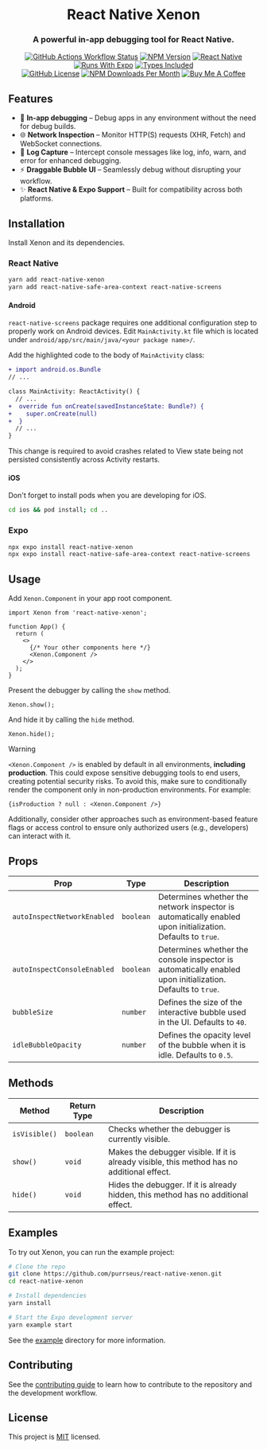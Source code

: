 <div align="center">

# React Native Xenon

### A powerful in-app debugging tool for React Native.

</div>

<div align="center">

[![GitHub Actions Workflow Status][github-actions-status-badge]][github-actions-status-link]
[![NPM Version][npm-version-badge]][npm-version-link]
[![React Native][react-native-badge]][react-native-link]
[![Runs With Expo][expo-badge]][expo-link]
[![Types Included][typescript-badge]][typescript-link]
<br />
[![GitHub License][github-license-badge]][github-license-link]
[![NPM Downloads Per Month][npm-downloads-per-month-badge]][npm-downloads-per-month-link]
[![Buy Me A Coffee][buy-me-a-coffee-badge]][buy-me-a-coffee-link]

</div>

## Features

- :iphone: **In-app debugging** – Debug apps in any environment without the need for debug builds.
- :globe_with_meridians: **Network Inspection** – Monitor HTTP(S) requests (XHR, Fetch) and WebSocket connections.
- :page_with_curl: **Log Capture** – Intercept console messages like log, info, warn, and error for enhanced debugging.
- :zap: **Draggable Bubble UI** – Seamlessly debug without disrupting your workflow.
- :sparkles: **React Native & Expo Support** – Built for compatibility across both platforms.

## Installation

Install Xenon and its dependencies.

### React Native

```sh
yarn add react-native-xenon
yarn add react-native-safe-area-context react-native-screens
```

#### Android

`react-native-screens` package requires one additional configuration step to properly work on Android devices. Edit `MainActivity.kt` file which is located under `android/app/src/main/java/<your package name>/`.

Add the highlighted code to the body of `MainActivity` class:

```diff
+ import android.os.Bundle
// ...

class MainActivity: ReactActivity() {
  // ...
+  override fun onCreate(savedInstanceState: Bundle?) {
+    super.onCreate(null)
+  }
  // ...
}
```

This change is required to avoid crashes related to View state being not persisted consistently across Activity restarts.

#### iOS

Don't forget to install pods when you are developing for iOS.

```sh
cd ios && pod install; cd ..
```

### Expo

```sh
npx expo install react-native-xenon
npx expo install react-native-safe-area-context react-native-screens
```

## Usage

Add `Xenon.Component` in your app root component.

```tsx
import Xenon from 'react-native-xenon';

function App() {
  return (
    <>
      {/* Your other components here */}
      <Xenon.Component />
    </>
  );
}
```

Present the debugger by calling the `show` method.

```tsx
Xenon.show();
```

And hide it by calling the `hide` method.

```tsx
Xenon.hide();
```

> [!WARNING]
> `<Xenon.Component />` is enabled by default in all environments, **including production**. This could expose sensitive debugging tools to end users, creating potential security risks.
> To avoid this, make sure to conditionally render the component only in non-production environments. For example:
>
> ```tsx
> {isProduction ? null : <Xenon.Component />}
> ```
>
> Additionally, consider other approaches such as environment-based feature flags or access control to ensure only authorized users (e.g., developers) can interact with it.

## Props

| **Prop**                    | **Type**  | **Description**                                                                                            |
| --------------------------- | --------- | ---------------------------------------------------------------------------------------------------------- |
| `autoInspectNetworkEnabled` | `boolean` | Determines whether the network inspector is automatically enabled upon initialization. Defaults to `true`. |
| `autoInspectConsoleEnabled` | `boolean` | Determines whether the console inspector is automatically enabled upon initialization. Defaults to `true`. |
| `bubbleSize`                | `number`  | Defines the size of the interactive bubble used in the UI. Defaults to `40`.                               |
| `idleBubbleOpacity`         | `number`  | Defines the opacity level of the bubble when it is idle. Defaults to `0.5`.                                |

## Methods

| **Method**    | **Return Type** | **Description**                                                                             |
| ------------- | --------------- | ------------------------------------------------------------------------------------------- |
| `isVisible()` | `boolean`       | Checks whether the debugger is currently visible.                                           |
| `show()`      | `void`          | Makes the debugger visible. If it is already visible, this method has no additional effect. |
| `hide()	`      | `void`          | Hides the debugger. If it is already hidden, this method has no additional effect.          |

## Examples

To try out Xenon, you can run the example project:

```sh
# Clone the repo
git clone https://github.com/purrseus/react-native-xenon.git
cd react-native-xenon

# Install dependencies
yarn install

# Start the Expo development server
yarn example start
```

See the [example](./example) directory for more information.

## Contributing

See the [contributing guide](CONTRIBUTING.md) to learn how to contribute to the repository and the development workflow.

## License

This project is [MIT](./LICENSE) licensed.

<!-- badges -->

[github-actions-status-badge]: https://img.shields.io/github/actions/workflow/status/purrseus/react-native-xenon/ci.yml?style=for-the-badge&logo=github&label=%20&labelColor=1B1B1D
[github-actions-status-link]: ./.github/workflows/ci.yml
[npm-version-badge]: https://img.shields.io/npm/v/react-native-xenon?style=for-the-badge&color=CC3F3E&labelColor=1B1B1D&logo=npm&label=%20&logoColor=CC3F3E
[npm-version-link]: https://www.npmjs.com/package/react-native-xenon
[react-native-badge]: https://img.shields.io/badge/%20React%20Native-67DAFB?style=for-the-badge&logo=react&logoColor=67DAFB&labelColor=1B1B1D
[react-native-link]: https://reactnative.dev
[expo-badge]: https://img.shields.io/badge/Expo-FFFFFF?style=for-the-badge&logo=expo&labelColor=1B1B1D&logoColor=FFFFFF
[expo-link]: https://expo.dev
[typescript-badge]: https://img.shields.io/badge/TypeScript-3077C6?style=for-the-badge&logo=typescript&logoColor=3077C6&labelColor=1B1B1D
[typescript-link]: https://www.typescriptlang.org
[github-license-badge]: https://img.shields.io/badge/License-MIT-44CD11?style=for-the-badge&labelColor=1B1B1D
[github-license-link]: ./LICENSE
[npm-downloads-per-month-badge]: https://img.shields.io/npm/dm/react-native-xenon?style=for-the-badge&labelColor=1B1B1D
[npm-downloads-per-month-link]: https://www.npmjs.com/package/react-native-xenon
[buy-me-a-coffee-badge]: https://img.shields.io/badge/%20-Buy%20me%20a%20coffee-FEDD03?style=for-the-badge&logo=buymeacoffee&labelColor=1B1B1D
[buy-me-a-coffee-link]: https://www.buymeacoffee.com/thiendo261
